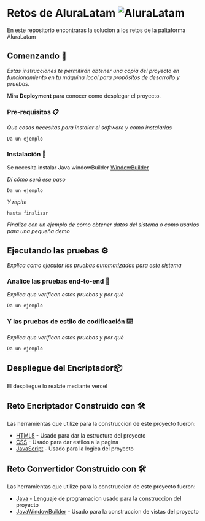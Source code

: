 # Retos de AluraLatam ![AluraLatam](https://avatars.githubusercontent.com/u/64977466?s=280&v=4)

En este repositorio encontraras la solucion a los retos de la paltaforma AluraLatam

## Comenzando 🚀

_Estas instrucciones te permitirán obtener una copia del proyecto en funcionamiento en tu máquina local para propósitos de desarrollo y pruebas._

Mira **Deployment** para conocer como desplegar el proyecto.


### Pre-requisitos 📋

_Que cosas necesitas para instalar el software y como instalarlas_

```
Da un ejemplo
```

### Instalación 🔧

Se necesita instalar Java windowBuilder [WindowBuilder](https://www.eclipse.org/windowbuilder/)

_Dí cómo será ese paso_

```
Da un ejemplo
```

_Y repite_

```
hasta finalizar
```

_Finaliza con un ejemplo de cómo obtener datos del sistema o como usarlos para una pequeña demo_

## Ejecutando las pruebas ⚙️

_Explica como ejecutar las pruebas automatizadas para este sistema_

### Analice las pruebas end-to-end 🔩

_Explica que verifican estas pruebas y por qué_

```
Da un ejemplo
```

### Y las pruebas de estilo de codificación ⌨️

_Explica que verifican estas pruebas y por qué_

```
Da un ejemplo
```

## Despliegue del Encriptador📦

El despliegue lo realzie mediante vercel

## Reto Encriptador Construido con 🛠️

Las herramientas que utilize para la construccion de este proyecto fueron:

* [HTML5](https://htmlreference.io/) - Usado para dar la estructura del proyecto
* [CSS](https://cssreference.io/) - Usado para dar estilos a la pagina
* [JavaScript](https://developer.mozilla.org/en-US/docs/Web/JavaScript) - Usado para la logica del proyecto

## Reto Convertidor Construido con 🛠️

Las herramientas que utilize para la construccion de este proyecto fueron:

* [Java](https://docs.oracle.com/en/java/) - Lenguaje de programacion usado para la construccion del proyecto
* [JavaWindowBuilder](https://www.eclipse.org/windowbuilder/) - Usado para la construccion de vistas del proyecto



